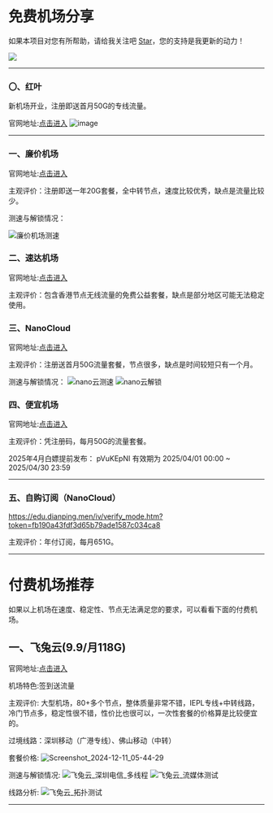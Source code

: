 # 免费机场分享

如果本项目对您有所帮助，请给我关注吧 [Star](https://github.com/Anime2375/Free-Proxy-VPN)，您的支持是我更新的动力！

![](https://komarev.com/ghpvc/?username=Free-Proxy-VPN)

---

### 〇、红叶

新机场开业，注册即送首月50G的专线流量。

官网地址:[点击进入](https://www.redleaf.app/#/register?code=V9cquaO2)
![image](https://github.com/user-attachments/assets/d494e844-0e9e-4f7f-af92-3de79b9e4f2e)


---

### 一、廉价机场

官网地址:[点击进入](https://lianjia.me/#/register?code=YGKMsx4B)

主观评价：注册即送一年20G套餐，全中转节点，速度比较优秀，缺点是流量比较少。


测速与解锁情况：

![廉价机场测速](https://github.com/user-attachments/assets/73bfb5d4-0305-4fb4-bac8-08ae0b89f6d9)


### 二、速达机场

官网地址:[点击进入](https://cke5ad.cp-mining.com/#/register?code=OpqA8l9d)

主观评价：包含香港节点无线流量的免费公益套餐，缺点是部分地区可能无法稳定使用。

### 三、NanoCloud

官网地址:[点击进入](https://edu.360buyimg.men/auth/register?code=1PhiI0Pi)

主观评价：注册送首月50G流量套餐，节点很多，缺点是时间较短只有一个月。

测速与解锁情况：
![nano云测速](https://github.com/user-attachments/assets/10e965e8-de83-4c82-81e6-58f1c9700cf1)
![nano云解锁](https://github.com/user-attachments/assets/44f788ff-9fde-476e-9420-ab8ff33160f4)

### 四、便宜机场

官网地址:[点击进入](https://xn--wtq35pfyd55o.co/#/register?code=oknXtGRX)

主观评价：凭注册码，每月50G的流量套餐。

2025年4月白嫖提前发布：  pVuKEpNI   有效期为   2025/04/01 00:00 ~ 2025/04/30 23:59 

---
### 五、自购订阅（NanoCloud）

<https://edu.dianping.men/iv/verify_mode.htm?token=fb190a43fdf3d65b79ade1587c034ca8>

主观评价：年付订阅，每月651G。

---
# 付费机场推荐

如果以上机场在速度、稳定性、节点无法满足您的要求，可以看看下面的付费机场。


## 一、飞兔云(9.9/月118G)

官网地址:[点击进入](https://xn--9kq10e0y7h.site/index.html?register=C0ZvbxgX)

机场特色:签到送流量

主观评价: 大型机场，80+多个节点，整体质量非常不错，IEPL专线+中转线路，冷门节点多，稳定性很不错，性价比也很可以，一次性套餐的价格算是比较便宜的。

过境线路：深圳移动（广港专线）、佛山移动（中转）

套餐价格:
![Screenshot_2024-12-11_05-44-29](https://github.com/user-attachments/assets/eca8bd3a-7c28-41ff-a12b-bf6032e0a73d)


测速与解锁情况:
![飞兔云_深圳电信_多线程](https://github.com/user-attachments/assets/081203b5-6abe-463e-b3f3-c16980e84eba)
![飞兔云_流媒体测试](https://github.com/user-attachments/assets/0b04086a-e9e1-4de7-a48d-f24a2d9d7727)

线路分析:
![飞兔云_拓扑测试](https://github.com/user-attachments/assets/3602fbe4-8432-44a8-a7d3-ca4cb6146ed5)

---

